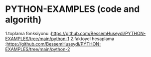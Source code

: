 # PYTHON-EXAMPLES (code and algorith)

1.toplama fonksiyonu :https://github.com/BessemHuseydi/PYTHON-EXAMPLES/tree/main/python-1
2.faktoyel hesaplama :https://github.com/BessemHuseydi/PYTHON-EXAMPLES/tree/main/python-2
